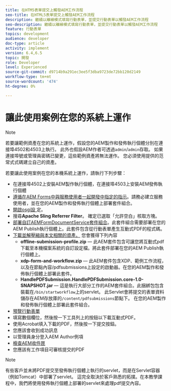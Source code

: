 ```yaml
---
title: 在HTM5表單提交上觸發AEM工作流程
seo-title: 在HTML5表單提交上觸發AEM工作流程
description: 繼續以離線模式填寫行動表單，並提交行動表單以觸發AEM工作流程
seo-description: 繼續以離線模式填寫行動表單，並提交行動表單以觸發AEM工作流程
feature: 行動表單
topics: development
audience: developer
doc-type: article
activity: implement
version: 6.4,6.5
topic: 開發
role: Developer
level: Experienced
source-git-commit: d9714b9a291ec3ee5f3dba9723de72bb120d2149
workflow-type: tm+mt
source-wordcount: '474'
ht-degree: 0%

---
```



# 讓此使用案例在您的系統上運作

>[!NOTE]
>
>若要讓範例資產在您的系統上運作，假設您的AEM製作和發佈執行個體分別在連接埠4502和4503上執行。 此外也假設AEM作者可透過`admin`/`admin`存取。 如果連接埠號或管理員密碼已變更，這些範例資產將無法運作。 您必須使用提供的范常式式碼建立自己的資產。

若要讓此使用案例在您的本機系統上運作，請執行下列步驟：

* 在連接埠4502上安裝AEM製作執行個體，在連接埠4503上安裝AEM發佈執行個體
* [遵循在AEM Forms中與服務使用者一起開發中指定的指示](https://docs.adobe.com/content/help/en/experience-manager-learn/forms/adaptive-forms/service-user-tutorial-develop.html)。請務必建立服務使用者，並在您的AEM製作和發佈執行個體上部署套件組合。
* [開啟osgi設 ](http://localhost:4503/system/console/configMgr)定。
* 搜尋&#x200B;**Apache Sling Referrer Filter**。 確定已選取「允許空白」核取方塊。
* [部署自訂AEMFormDocumentService套件組合](/help/forms/assets/common-osgi-bundles/AEMFormsDocumentServices.core-1.0-SNAPSHOT.jar)。此套件組合需要部署在您的AEM Publish執行個體上。此套件包含從行動表單產生互動式PDF的程式碼。
* [下載並解壓縮與本文相關的資產。](assets/offline-pdf-submission-assets.zip) 您會獲得下列內容
   * **offline-submission-profile.zip**  — 此AEM套件包含可讓您將互動式pdf下載至本機檔案系統的自訂設定檔。將此套件部署在您的AEM Publish執行個體上。
   * **xdp-form-and-workflow.zip**  — 此AEM套件包含XDP、範例工作流程，以及在節點內容/pdfsubmissions上設定的啟動器。在您的AEM製作和發佈執行個體上部署此套件。
   * **HandlePDFSubmission.HandlePDFSubmission.core-1.0-SNAPSHOT.jar**  — 這是執行大部分工作的AEM套件組合。此捆綁包包含裝載在`/bin/startworkflow`上的servlet。 此Servlet會將提交的表單資料儲存在AEM存放庫的`/content/pdfsubmissions`節點下。 在您的AEM製作和發佈執行個體上部署此套件組合。
* [預覽行動表單](http://localhost:4503/content/dam/formsanddocuments/testsubmision.xdp/jcr:content)
* 填寫數個欄位，然後按一下工具列上的按鈕以下載互動式PDF。
* 使用Acrobat填入下載的PDF，然後按一下提交按鈕。
* 您應該會收到成功訊息
* 以管理員身分登入AEM Author例項
* [檢查AEM收件匣](http://localhost:4502/aem/inbox)
* 您應該有工作項目可審核提交的PDF

>[!NOTE]
>
>有些客戶並未將PDF提交至發佈執行個體上執行的servlet，而是在Servlet容器（例如Tomcat）中部署了servlet。 這完全取決於客戶熟悉的拓撲。在本教學課程中，我們將使用發佈執行個體上部署的servlet來處理pdf提交內容。

